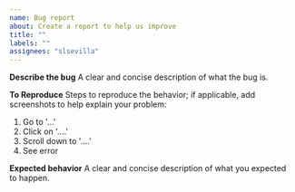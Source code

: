 ```yaml
---
name: Bug report
about: Create a report to help us improve
title: ""
labels: ""
assignees: "slsevilla"
---
```


**Describe the bug**
A clear and concise description of what the bug is.

**To Reproduce**
Steps to reproduce the behavior; if applicable, add screenshots to help explain your problem:

1. Go to '...'
2. Click on '....'
3. Scroll down to '....'
4. See error

**Expected behavior**
A clear and concise description of what you expected to happen.
